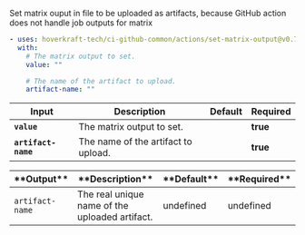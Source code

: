 <!-- start branding -->
<!-- end branding -->
<!-- start title -->
<!-- end title -->
<!-- start badges -->
<!-- end badges -->
<!-- start description -->

Set matrix ouput in file to be uploaded as artifacts, because GitHub action does not handle job outputs for matrix

<!-- end description -->
<!-- start contents -->
<!-- end contents -->
<!-- start usage -->

```yaml
- uses: hoverkraft-tech/ci-github-common/actions/set-matrix-output@v0.7.5
  with:
    # The matrix output to set.
    value: ""

    # The name of the artifact to upload.
    artifact-name: ""
```

<!-- end usage -->
<!-- start inputs -->

| **Input**                      | **Description**                     | **Default** | **Required** |
| ------------------------------ | ----------------------------------- | ----------- | ------------ |
| **<code>value</code>**         | The matrix output to set.           |             | **true**     |
| **<code>artifact-name</code>** | The name of the artifact to upload. |             | **true**     |

<!-- end inputs -->
<!-- start outputs -->

| \***\*Output\*\***         | \***\*Description\*\***                        | \***\*Default\*\*** | \***\*Required\*\*** |
| -------------------------- | ---------------------------------------------- | ------------------- | -------------------- |
| <code>artifact-name</code> | The real unique name of the uploaded artifact. | undefined           | undefined            |

<!-- end outputs -->
<!-- start [.github/ghadocs/examples/] -->
<!-- end [.github/ghadocs/examples/] -->
